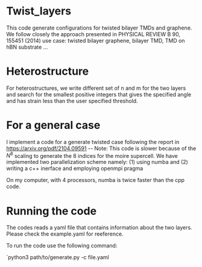 # Twist_layers

This code generate configurations for twisted bilayer TMDs and graphene.
We follow closely the approach presented in PHYSICAL REVIEW B 90, 155451 (2014)
use case: twisted bilayer graphene, bilayer TMD, TMD on hBN substrate ...

# Heterostructure

For heterostructures, we write different set of n and m for the two layers and search for the smallest positive integers
that gives the specified angle and has strain less than the user specified threshold.

# For a general case

I implement a code for a generate twisted case following the report in https://arxiv.org/pdf/2104.09591
-- Note: This code is slower because of the $N^8$ scaling to generate the 8 indices for the moire supercell.
We have implemented two parallelization scheme namely: (1) using numba and (2) writing a c++ inerface and employing openmpi pragma

On my computer, with 4 processors, numba is twice faster than the cpp code.

# Running the code

The codes reads a yaml file that contains information about the two layers. Please check the example.yaml for reeference.

To run the code use the following command:

`python3 path/to/generate.py -c file.yaml
